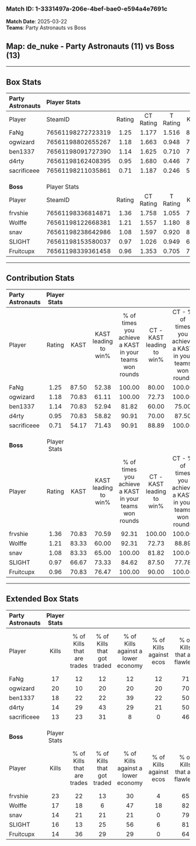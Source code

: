 ### Match ID: 1-3331497a-206e-4bef-bae0-e594a4e7691c  
**Match Date**: 2025-03-22  
**Teams**: Party Astronauts vs Boss  

## **Map**: de_nuke - Party Astronauts (11) vs Boss (13)  
---  

## Box Stats  

| **Party Astronauts** | Player Stats      |        |           |          |       |      |       |         |        |      |     |
| :- | :- | :-: | :-: | :-: | :-: | :-: | :-: | :-: | :-: | :-: | :-: |
| Player               | SteamID           | Rating | CT Rating | T Rating | KAST  | ADR  | Kills | Assists | Deaths | K/D  | HS% |
| FaNg                 | 76561198272723319 |  1.25  |   1.177   |  1.516   | 87.50 | 78.3 |  17   |    6    |   15   | 1.13 | 64  |
| ogwizard             | 76561198802655267 |  1.18  |   1.663   |  0.948   | 70.83 | 73.8 |  20   |    1    |   16   | 1.25 | 30  |
| ben1337              | 76561198091727390 |  1.14  |   1.625   |  0.710   | 70.83 | 89.3 |  18   |    7    |   18   | 1.00 | 33  |
| d4rty                | 76561198162408395 |  0.95  |   1.680   |  0.446   | 70.83 | 81.0 |  14   |    7    |   19   | 0.74 | 57  |
| sacrificeee          | 76561198211035861 |  0.71  |   1.187   |  0.246   | 54.17 | 46.3 |  13   |    3    |   17   | 0.76 | 38  |
|                      |                   |        |           |          |       |      |       |         |        |      |     |
|                      |                   |        |           |          |       |      |       |         |        |      |     |
|                      |                   |        |           |          |       |      |       |         |        |      |     |
| **Boss**             | Player Stats      |        |           |          |       |      |       |         |        |      |     |
| Player               | SteamID           | Rating | CT Rating | T Rating | KAST  | ADR  | Kills | Assists | Deaths | K/D  | HS% |
| frvshie              | 76561198336814871 |  1.36  |   1.758   |  1.055   | 70.83 | 89.5 |  23   |    0    |   15   | 1.53 | 43  |
| Wolffe               | 76561198122668381 |  1.21  |   1.557   |  1.180   | 83.33 | 71.3 |  17   |    7    |   15   | 1.13 | 58  |
| snav                 | 76561198238642986 |  1.08  |   1.597   |  0.920   | 83.33 | 80.2 |  14   |   11    |   18   | 0.78 | 28  |
| SLIGHT               | 76561198153580037 |  0.97  |   1.026   |  0.949   | 66.67 | 61.7 |  16   |    6    |   17   | 0.94 | 25  |
| Fruitcupx            | 76561198339361458 |  0.96  |   1.353   |  0.705   | 70.83 | 74.3 |  14   |   10    |   18   | 0.78 | 21  |
---  

## Contribution Stats  

| **Party Astronauts** | Player Stats |       |                      |                                                        |                           |                                                             |                          |                                                            |
| :- | :-: | :-: | :-: | :-: | :-: | :-: | :-: | :-: |
| Player               |    Rating    | KAST  | KAST leading to win% | % of times you achieve a KAST in your teams won rounds | CT - KAST leading to win% | CT - % of times you achieve a KAST in your teams won rounds | T - KAST leading to win% | T - % of times you achieve a KAST in your teams won rounds |
| FaNg                 |     1.25     | 87.50 |        52.38         |                         100.00                         |           80.00           |                           100.00                            |          27.27           |                           100.00                           |
| ogwizard             |     1.18     | 70.83 |        61.11         |                         100.00                         |           72.73           |                           100.00                            |          42.86           |                           100.00                           |
| ben1337              |     1.14     | 70.83 |        52.94         |                         81.82                          |           60.00           |                            75.00                            |          42.86           |                           100.00                           |
| d4rty                |     0.95     | 70.83 |        58.82         |                         90.91                          |           70.00           |                            87.50                            |          42.86           |                           100.00                           |
| sacrificeee          |     0.71     | 54.17 |        71.43         |                         90.91                          |           88.89           |                           100.00                            |          40.00           |                           66.67                            |
|                      |              |       |                      |                                                        |                           |                                                             |                          |                                                            |
|                      |              |       |                      |                                                        |                           |                                                             |                          |                                                            |
|                      |              |       |                      |                                                        |                           |                                                             |                          |                                                            |
| **Boss**             | Player Stats |       |                      |                                                        |                           |                                                             |                          |                                                            |
| Player               |    Rating    | KAST  | KAST leading to win% | % of times you achieve a KAST in your teams won rounds | CT - KAST leading to win% | CT - % of times you achieve a KAST in your teams won rounds | T - KAST leading to win% | T - % of times you achieve a KAST in your teams won rounds |
| frvshie              |     1.36     | 70.83 |        70.59         |                         92.31                          |          100.00           |                           100.00                            |          37.50           |                           75.00                            |
| Wolffe               |     1.21     | 83.33 |        60.00         |                         92.31                          |           72.73           |                            88.89                            |          44.44           |                           100.00                           |
| snav                 |     1.08     | 83.33 |        65.00         |                         100.00                         |           81.82           |                           100.00                            |          44.44           |                           100.00                           |
| SLIGHT               |     0.97     | 66.67 |        73.33         |                         84.62                          |           87.50           |                            77.78                            |          57.14           |                           100.00                           |
| Fruitcupx            |     0.96     | 70.83 |        76.47         |                         100.00                         |           90.00           |                           100.00                            |          57.14           |                           100.00                           |
---  

## Extended Box Stats  

| **Party Astronauts** | Player Stats |                            |                            |                                    |                         |                              |                                 |        |                             |                                     |                          |                               |                            |
| :- | :-: | :-: | :-: | :-: | :-: | :-: | :-: | :-: | :-: | :-: | :-: | :-: | :-: |
| Player               |    Kills     | % of Kills that are trades | % of Kills that got traded | % of Kills against a lower economy | % of Kills against ecos | % of Kills that are flawless | % of Kills that are close duels | Deaths | % of Deaths that get traded | % of Deaths against a lower economy | % of Deaths against ecos | % of Deaths that are flawless | % of Deaths that are close |
| FaNg                 |      17      |             12             |             12             |                 12                 |           12            |              71              |                0                |   15   |             33              |                 20                  |            13            |              87               |             7              |
| ogwizard             |      20      |             10             |             20             |                 20                 |           20            |              70              |                0                |   16   |             25              |                  0                  |            0             |              81               |             0              |
| ben1337              |      18      |             22             |             22             |                 39                 |           22            |              50              |                6                |   18   |              6              |                  0                  |            0             |              56               |             17             |
| d4rty                |      14      |             29             |             43             |                 29                 |           21            |              50              |               14                |   19   |             26              |                 11                  |            5             |              58               |             11             |
| sacrificeee          |      13      |             23             |             31             |                 8                  |            0            |              46              |                0                |   17   |              0              |                 12                  |            12            |              94               |             0              |
|                      |              |                            |                            |                                    |                         |                              |                                 |        |                             |                                     |                          |                               |                            |
|                      |              |                            |                            |                                    |                         |                              |                                 |        |                             |                                     |                          |                               |                            |
|                      |              |                            |                            |                                    |                         |                              |                                 |        |                             |                                     |                          |                               |                            |
| **Boss**             | Player Stats |                            |                            |                                    |                         |                              |                                 |        |                             |                                     |                          |                               |                            |
| Player               |    Kills     | % of Kills that are trades | % of Kills that got traded | % of Kills against a lower economy | % of Kills against ecos | % of Kills that are flawless | % of Kills that are close duels | Deaths | % of Deaths that get traded | % of Deaths against a lower economy | % of Deaths against ecos | % of Deaths that are flawless | % of Deaths that are close |
| frvshie              |      23      |             22             |             13             |                 30                 |            4            |              65              |                4                |   15   |             13              |                 27                  |            0             |              53               |             0              |
| Wolffe               |      17      |             18             |             6              |                 47                 |           18            |              82              |                0                |   15   |             33              |                 13                  |            0             |              60               |             0              |
| snav                 |      14      |             21             |             21             |                 21                 |            0            |              79              |                7                |   18   |             44              |                 22                  |            0             |              56               |             11             |
| SLIGHT               |      16      |             13             |             25             |                 56                 |            6            |              81              |               13                |   17   |             12              |                 24                  |            6             |              71               |             0              |
| Fruitcupx            |      14      |             36             |             29             |                 29                 |            0            |              64              |               14                |   18   |             17              |                 22                  |            6             |              61               |             6              |
